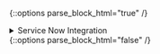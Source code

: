{::options parse_block_html="true" /}
<div class="collapse">
<details><summary markdown="span">Service Now Integration</summary>
<br>

  <span style="color:#0000CD">**Overview:**</span>

  1. Dale Lemons something something something something something something
  2. something something something something something something something something
  3. something something something something something something something something
  4. Finally... more something something

  <span style="color:#228B22">**Takeaways:**</span>

  - Something Rude
  - Something Nice
  - Something Else

  <span style="color:#a50000">**Video Demonstration:**</span>

  [![DEMO](http://img.youtube.com/vi/AOhIiDYiel8/0.jpg)](http://www.youtube.com/watch?v=AOhIiDYiel8 "Network Reporting"){:target="_blank"}

</details>
</div>
{::options parse_block_html="false" /}
